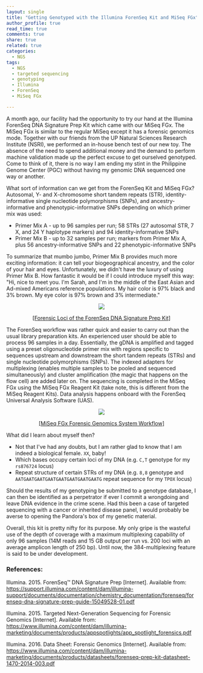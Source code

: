```yaml
---
layout: single
title: "Getting Genotyped with the Illumina ForenSeq Kit and MiSeq FGx"
author_profile: true
read_time: true
comments: true
share: true
related: true
categories:
  - NGS
tags:
  - NGS
  - targeted sequencing
  - genotyping
  - Illumina
  - ForenSeq
  - MiSeq FGx

---
```


A month ago, our facility had the opportunity to try our hand at the Illumina ForenSeq DNA Signature Prep Kit which came with our MiSeq FGx. The MiSeq FGx is similar to the regular MiSeq except it has a forensic genomics mode. Together with our friends from the UP Natural Sciences Research Institute (NSRI), we performed an in-house bench test of our new toy. The absence of the need to spend additional money and the demand to perform machine validation made up the perfect excuse to get ourselved genotyped. Come to think of it, there is no way I am ending my stint in the Philippine Genome Center (PGC) without having my genomic DNA sequenced one way or another.

<!-- readmore -->

What sort of information can we get from the ForenSeq Kit and MiSeq FGx? Autosomal, Y- and X-chromosome short tandem repeats (STR), identity-informative single nucleotide polymorphisms (SNPs), and ancestry-informative and phenotypic-informative SNPs depending on which primer mix was used:

* Primer Mix A - up to 96 samples per run; 58 STRs (27 autosomal STR, 7 X, and 24 Y haplotype markers) and 94 identity-informative SNPs
* Primer Mix B - up to 32 samples per run; markers from Primer Mix A, plus 56 ancestry-informative SNPs and 22 phenotypic-informative SNPs

To summarize that mumbo jumbo, Primer Mix B provides much more exciting information: it can tell your biogeographical ancestry, and the color of your hair and eyes. Unfortunately, we didn't have the luxury of using Primer Mix B. How fantastic it would be if I could introduce myself this way: "Hi, nice to meet you. I'm Sarah, and I'm in the middle of the East Asian and Ad-mixed Americans reference populations. My hair color is 97% black and 3% brown. My eye color is 97% brown and 3% intermediate."

<p align="center"><img src="https://raw.githubusercontent.com/sarahpenir/sarahpenir.github.io/master/_posts/images/2018-06-15-forenseq1.png"></p>

<p align="center"><a href="https://www.illumina.com/content/dam/illumina-marketing/documents/products/datasheets/forenseq-prep-kit-datasheet-1470-2014-003.pdf">[Forensic Loci of the ForenSeq DNA Signature Prep Kit]</a></p>

The ForenSeq workflow was rather quick and easier to carry out than the usual library preparation kits. An experienced user should be able to process 96 samples in a day. Essentially, the gDNA is amplified and tagged using a preset oligonucleotide primer mix with regions specific to sequences upstream and downstream the short tandem repeats (STRs) and single nucleotide polymorphisms (SNPs). The indexed adapters for multiplexing (enables multiple samples to be pooled and sequenced simultaneously) and cluster amplification (the magic that happens on the flow cell) are added later on. The sequencing is completed in the MiSeq FGx using the MiSeq FGx Reagent Kit (take note, this is different from the MiSeq Reagent Kits). Data analysis happens onboard with the ForenSeq Universal Analysis Software (UAS).

<p align="center"><img src="https://raw.githubusercontent.com/sarahpenir/sarahpenir.github.io/master/_posts/images/2018-06-15-forenseq2.png"></p>

<p align="center"><a href="https://www.illumina.com/content/dam/illumina-marketing/documents/products/appspotlights/app_spotlight_forensics.pdf">[MiSeq FGx Forensic Genomics System Workflow]</a></p>

What did I learn about myself then?

* Not that I've had any doubts, but I am rather glad to know that I am indeed a biological female. ```XX```, baby!
* Which bases occupy certain loci of my DNA (e.g. ```C,T``` genotype for my ```rs876724``` locus)
* Repeat structure of certain STRs of my DNA (e.g. ```8,8``` genotype and ```AATGAATGAATGAATGAATGAATGAATGAATG``` repeat sequence for my ```TPOX``` locus)

Should the results of my genotyping be submitted to a genotype database, I can then be identified as a perpetrator if ever I commit a wrongdoing and leave DNA evidence in the crime scene. Had this been a case of targeted sequencing with a cancer or inherited disease panel, I would probably be averse to opening the Pandora's box of my genetic material.

Overall, this kit is pretty nifty for its purpose. My only gripe is the wasteful use of the depth of coverage with a maximum multiplexing capability of only 96 samples (14M reads and 15 GB output per run vs. 200 loci with an average amplicon length of 250 bp). Until now, the 384-multiplexing feature is said to be under development.

### References:

Illumina. 2015. ForenSeq™ DNA Signature Prep [Internet]. Available from: https://support.illumina.com/content/dam/illumina-support/documents/documentation/chemistry_documentation/forenseq/forenseq-dna-signature-prep-guide-15049528-01.pdf

Illumina. 2015. Targeted Next-Generation Sequencing for Forensic Genomics [Internet]. Available from: https://www.illumina.com/content/dam/illumina-marketing/documents/products/appspotlights/app_spotlight_forensics.pdf

Illumina. 2016. Data Sheet: Forensic Genomics [Internet]. Available from: https://www.illumina.com/content/dam/illumina-marketing/documents/products/datasheets/forenseq-prep-kit-datasheet-1470-2014-003.pdf

